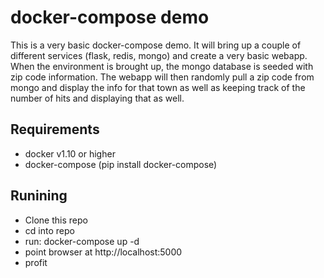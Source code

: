 # docker-compose demo

This is a very basic docker-compose demo.  It will bring up a couple of different services (flask, redis, mongo) and create a very basic webapp.  When the environment is brought up, the mongo database is seeded with zip code information.  The webapp will then randomly pull a zip code from mongo and display the info for that town as well as keeping track of the number of hits and displaying that as well.

## Requirements

- docker v1.10 or higher
- docker-compose (pip install docker-compose)

## Runining

* Clone this repo
* cd into repo
* run: docker-compose up -d
* point browser at http://localhost:5000
* profit
